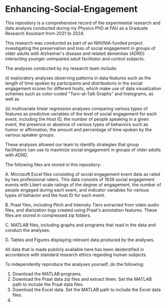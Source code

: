 # Enhancing-Social-Engagement

This repository is a comprehensive record of the experimental research and data analysis conducted during my Physics PhD at FAU as a Graduate Research Assistant from 2021 to 2024.  

This research was conducted as part of an NIH/NIA-funded project investigating the preservation and loss of social engagement in groups of older adults 
with Alzheimer's disease and related dementias (ADRD) interacting younger unimpaired adult facilitator and control subjects.


The analyses conducted by my research team include: 

(i) exploratory analyses observing patterns in data features such as the length of time spoken by participants and 
distributions in the social engagement scores for different hosts, which make use of data visualization schemes such as color-coded "Turn-at-Talk Graphs" and histograms, as well as 

(ii) multivariate linear regression analyses comparing various types of features as predictive variables of the level of social engagement for each event, 
including the Host ID, the number of people speaking in a given event, the presence or absence of various types of behaviors such as humor or affirmation, 
the amount and percentage of time spoken by the various speaker groups.  

These analyses allowed our team to identify strategies that group facilitators can use to maximize social engagement in groups of older adults with ADRD.


The following files are stored in this repository:

A. Microsoft Excel files consisting of social engagement event data as rated by two professional raters.  This data consists of 1839 social engagement events with
   Likert scale ratings of the degree of engagement, the number of people engaged during each event, and indicator variables for various types of behavior and
   the host ID for each event.
   
B. Praat files, including Pitch and Intensity Tiers extracted from video audio files, and diarization logs created using Praat's annotation features.
   These files are stored in compressed zip folders.
   
C. MATLAB files, including graphs and programs that read in the data and conduct the analyses.

D. Tables and Figures displaying relevant data produced by the analyses.


All data that is made publicly available here has been deidentified in accordance with standard research ethics regarding human subjects.


To independently reproduce the analyses yourself, do the following:

1. Download the MATLAB programs.
2. Download the Praat data zip files and extract them.  Set the MATLAB path to include the Praat data files.
3. Download the Excel data.  Set the MATLAB path to include the Excel data files.
4. 
